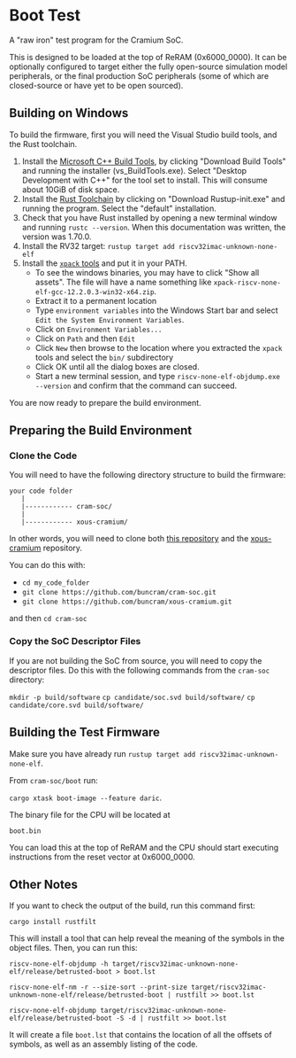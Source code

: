 # Boot Test

A "raw iron" test program for the Cramium SoC.

This is designed to be loaded at the top of ReRAM (0x6000_0000). It can be optionally configured to target either the fully open-source simulation model peripherals, or the final production SoC peripherals (some of which are closed-source or have yet to be open sourced).

## Building on Windows

To build the firmware, first you will need the Visual Studio build tools, and the Rust toolchain.

1. Install the [Microsoft C++ Build Tools](https://visualstudio.microsoft.com/visual-cpp-build-tools/), by clicking "Download Build Tools" and running the installer (vs_BuildTools.exe). Select "Desktop Development with C++" for the tool set to install. This will consume about 10GiB of disk space.
2. Install the [Rust Toolchain](https://www.rust-lang.org/tools/install) by clicking on "Download Rustup-init.exe" and running the program. Select the "default" installation.
3. Check that you have Rust installed by opening a new terminal window and running `rustc --version`. When this documentation was written, the version was 1.70.0.
4. Install the RV32 target: `rustup target add riscv32imac-unknown-none-elf`
5. Install the [`xpack` tools](https://github.com/xpack-dev-tools/riscv-none-elf-gcc-xpack/releases) and put it in your PATH.
   - To see the windows binaries, you may have to click "Show all assets". The file will have a name something like `xpack-riscv-none-elf-gcc-12.2.0.3-win32-x64.zip`.
   - Extract it to a permanent location
   - Type `environment variables` into the Windows Start bar and select `Edit the System Environment Variables`.
   - Click on `Environment Variables...`
   - Click on `Path` and then `Edit`
   - Click `New` then browse to the location where you extracted the `xpack` tools and select the `bin/` subdirectory
   - Click OK until all the dialog boxes are closed.
   - Start a new terminal session, and type `riscv-none-elf-objdump.exe --version` and confirm that the command can succeed.

You are now ready to prepare the build environment.
## Preparing the Build Environment

### Clone the Code
You will need to have the following directory structure to build the firmware:

```
your code folder
   |
   |------------ cram-soc/
   |
   |------------ xous-cramium/
```

In other words, you will need to clone both [this repository](https://github.com/buncram/cram-soc) and the [xous-cramium](https://github.com/buncram/xous-cramium.git) repository.

You can do this with:

- `cd my_code_folder`
- `git clone https://github.com/buncram/cram-soc.git`
- `git clone https://github.com/buncram/xous-cramium.git`

and then `cd cram-soc`

### Copy the SoC Descriptor Files

If you are not building the SoC from source, you will need to copy the descriptor files. Do this with the following commands from the `cram-soc` directory:

`mkdir -p build/software`
`cp candidate/soc.svd build/software/`
`cp candidate/core.svd build/software/`

## Building the Test Firmware

Make sure you have already run `rustup target add riscv32imac-unknown-none-elf`.

From `cram-soc/boot` run:

`cargo xtask boot-image --feature daric`.

The binary file for the CPU will be located at

`boot.bin`

You can load this at the top of ReRAM and the CPU should start executing instructions from the reset vector at 0x6000_0000.

## Other Notes

If you want to check the output of the build, run this command first:

`cargo install rustfilt`

This will install a tool that can help reveal the meaning of the symbols in the object files. Then, you can run this:

```
riscv-none-elf-objdump -h target/riscv32imac-unknown-none-elf/release/betrusted-boot > boot.lst

riscv-none-elf-nm -r --size-sort --print-size target/riscv32imac-unknown-none-elf/release/betrusted-boot | rustfilt >> boot.lst

riscv-none-elf-objdump target/riscv32imac-unknown-none-elf/release/betrusted-boot -S -d | rustfilt >> boot.lst
```

It will create a file `boot.lst` that contains the location of all the offsets of symbols, as well as an assembly listing of the code.
